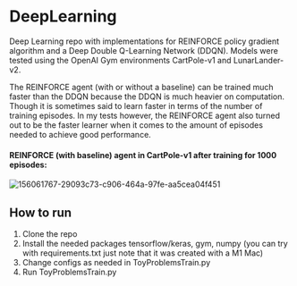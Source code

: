 # DeepLearning
Deep Learning repo with implementations for REINFORCE policy gradient algorithm and a Deep Double Q-Learning Network (DDQN). Models were tested using the OpenAI Gym environments CartPole-v1 and LunarLander-v2.

The REINFORCE agent (with or without a baseline) can be trained much faster than the DDQN because the DDQN is much heavier on computation. Though it is sometimes said to learn faster in terms of the number of training episodes. In my tests however, the REINFORCE agent also turned out to be the faster learner when it comes to the amount of episodes needed to achieve good performance.

#### REINFORCE (with baseline) agent in CartPole-v1 after training for 1000 episodes:

![156061767-29093c73-c906-464a-97fe-aa5cea04f451](https://user-images.githubusercontent.com/37211050/156062349-6de493c5-4bcb-4a2f-93a1-d1d743a1d49b.gif)


## How to run
1. Clone the repo 
2. Install the needed packages tensorflow/keras, gym, numpy (you can try with requirements.txt just note that it was created with a M1 Mac)
3. Change configs as needed in ToyProblemsTrain.py
4. Run ToyProblemsTrain.py

